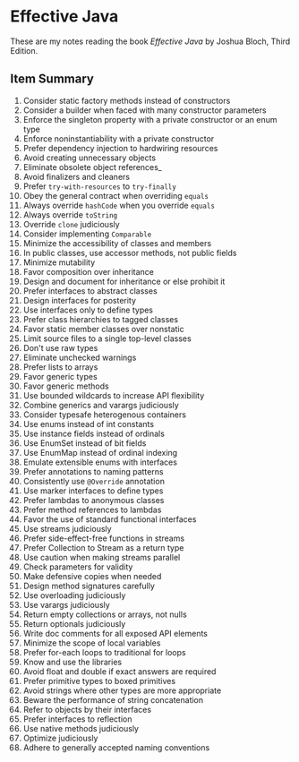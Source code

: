 # Effective Java

These are my notes reading the book _Effective Java_ by Joshua Bloch, Third Edition.

## Item Summary

1. Consider static factory methods instead of constructors
2. Consider a builder when faced with many constructor parameters
3. Enforce the singleton property with a private constructor or an enum type
4. Enforce noninstantiability with a private constructor
5. Prefer dependency injection to hardwiring resources
6. Avoid creating unnecessary objects
7. Eliminate obsolete object references_
8. Avoid finalizers and cleaners
9. Prefer `try-with-resources` to `try-finally`
10. Obey the general contract when overriding `equals`
11. Always override `hashCode` when you override `equals`
12. Always override `toString`
13. Override `clone` judiciously
14. Consider implementing `Comparable`
15. Minimize the accessibility of classes and members
16. In public classes, use accessor methods, not public fields
17. Minimize mutability
18. Favor composition over inheritance
19. Design and document for inheritance or else prohibit it
20. Prefer interfaces to abstract classes
21. Design interfaces for posterity
22. Use interfaces only to define types
23. Prefer class hierarchies to tagged classes
24. Favor static member classes over nonstatic
25. Limit source files to a single top-level classes
26. Don't use raw types
27. Eliminate unchecked warnings
28. Prefer lists to arrays
29. Favor generic types
30. Favor generic methods
31. Use bounded wildcards to increase API flexibility
32. Combine generics and varargs judiciously
33. Consider typesafe heterogenous containers
34. Use enums instead of int constants
35. Use instance fields instead of ordinals
36. Use EnumSet instead of bit fields
37. Use EnumMap instead of ordinal indexing
38. Emulate extensible enums with interfaces
39. Prefer annotations to naming patterns
40. Consistently use `@Override` annotation
41. Use marker interfaces to define types
42. Prefer lambdas to anonymous classes
43. Prefer method references to lambdas
44. Favor the use of standard functional interfaces
45. Use streams judiciously
46. Prefer side-effect-free functions in streams
47. Prefer Collection to Stream as a return type
48. Use caution when making streams parallel
49. Check parameters for validity
50. Make defensive copies when needed
51. Design method signatures carefully
52. Use overloading judiciously
53. Use varargs judiciously
54. Return empty collections or arrays, not nulls
55. Return optionals judiciously
56. Write doc comments for all exposed API elements
57. Minimize the scope of local variables
58. Prefer for-each loops to traditional for loops
59. Know and use the libraries
60. Avoid float and double if exact answers are required
61. Prefer primitive types to boxed primitives
62. Avoid strings where other types are more appropriate
63. Beware the performance of string concatenation
64. Refer to objects by their interfaces
65. Prefer interfaces to reflection
66. Use native methods judiciously
67. Optimize judiciously
68. Adhere to generally accepted naming conventions
